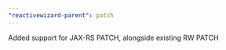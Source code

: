 ```yaml
---
"reactivewizard-parent": patch
---
```


Added support for JAX-RS PATCH, alongside existing RW PATCH

